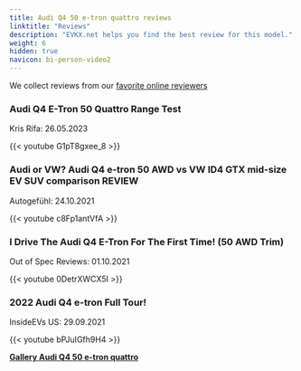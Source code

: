 ```yaml
---
title: Audi Q4 50 e-tron quattro reviews
linktitle: "Reviews"
description: "EVKX.net helps you find the best review for this model."
weight: 6
hidden: true
navicon: bi-person-video2
---
```

We collect reviews from our [favorite online reviewers](../../../../../guides/evreviewers/)

<div class="container text-center shadow p-2 pe-4 mb-5 bg-body-tertiary rounded border">
<h3>Audi Q4 E-Tron 50 Quattro Range Test</h3>
<p>Kris Rifa: 26.05.2023</p>

{{< youtube G1pT8gxee_8 >}}

</div>
<div class="container text-center shadow p-2 pe-4 mb-5 bg-body-tertiary rounded border">
<h3>Audi or VW? Audi Q4 e-tron 50 AWD vs VW ID4 GTX mid-size EV SUV comparison REVIEW</h3>
<p>Autogefühl: 24.10.2021</p>

{{< youtube c8Fp1antVfA >}}

</div>
<div class="container text-center shadow p-2 pe-4 mb-5 bg-body-tertiary rounded border">
<h3>I Drive The Audi Q4 E-Tron For The First Time! (50 AWD Trim)</h3>
<p>Out of Spec Reviews: 01.10.2021</p>

{{< youtube 0DetrXWCX5I >}}

</div>
<div class="container text-center shadow p-2 pe-4 mb-5 bg-body-tertiary rounded border">
<h3>2022 Audi Q4 e-tron Full Tour!</h3>
<p>InsideEVs US: 29.09.2021</p>

{{< youtube bPJuIGfh9H4 >}}

</div>
<div class="mt-3 mb-3">
<a href="../gallery/" class="text-decoration-none text-black">
<strong><i class="bi-arrow-left"></i>Gallery  </strong>
</a>
<a href="../" class="text-decoration-none text-black float-end">
<strong>Audi Q4 50 e-tron quattro <i class="bi-arrow-right"></i></strong>
</a>
</div>
